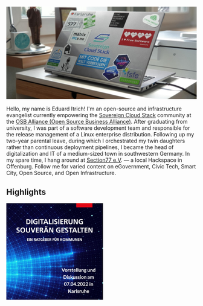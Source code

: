 ![images/header.jpeg](images/header.jpeg)

Hello, my name is Eduard Itrich! I'm an open-source and infrastructure evangelist 
currently empowering the [Sovereign Cloud Stack](https://scs.community) community at the [OSB Alliance 
(Open Source Business Alliance)](https://osb-alliance.com). After graduating from university,
I was part of a software development team and responsible for the release management of a
Linux enterprise distribution. Following up my two-year parental leave, during which 
I orchestrated my twin daughters rather than continuous deployment pipelines, I became 
the head of digitalization and IT of a medium-sized town in southwestern Germany.
In my spare time, I hang around at [Section77 e.V](https://section77.de/). — a local Hackspace in Offenburg.
Follow me for varied content on eGovernment, Civic Tech, Smart City, Open Source,
and Open Infrastructure.

## Highlights
<a href="https://www.fes.de/veranstaltungen/veranstaltungsdetail?tx_fesdeevents_eventdetails%5Baction%5D=show&tx_fesdeevents_eventdetails%5Bcontroller%5D=EventDetail&tx_fesdeevents_eventdetails%5Bevent%5D=257498&cHash=b3c103dd9d3f2d296bc5585b4f9ff34c"><img src="images/FES-studie.png" align="left" height="256" width="256" ></a>